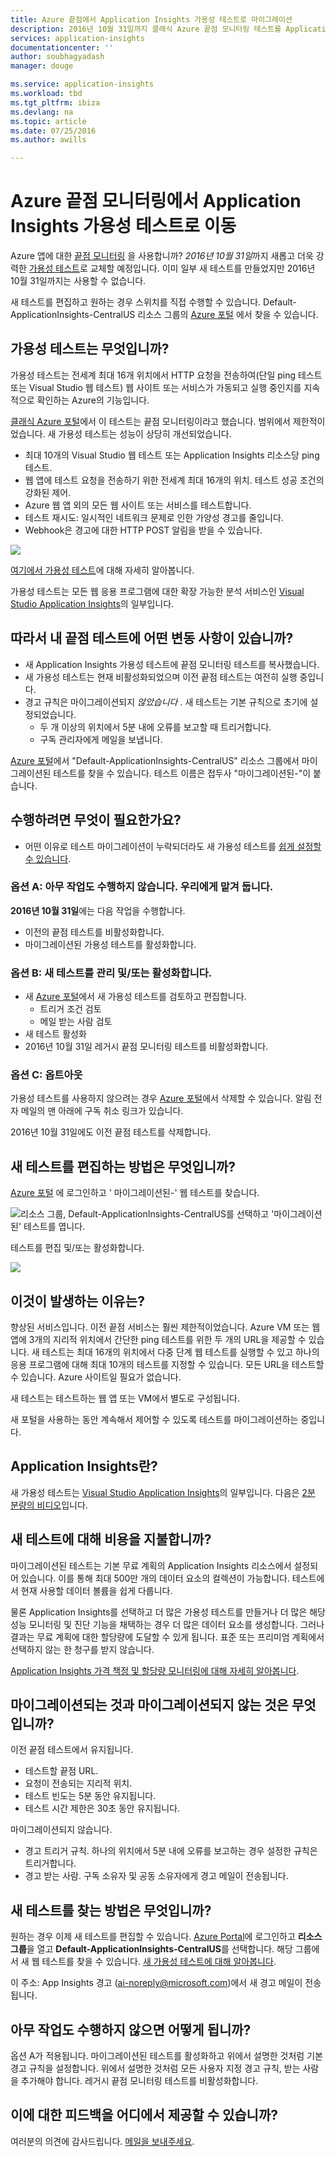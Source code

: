 ```yaml
---
title: Azure 끝점에서 Application Insights 가용성 테스트로 마이그레이션
description: 2016년 10월 31일까지 클래식 Azure 끝점 모니터링 테스트를 Application Insights 가용성 테스트로 이동
services: application-insights
documentationcenter: ''
author: soubhagyadash
manager: douge

ms.service: application-insights
ms.workload: tbd
ms.tgt_pltfrm: ibiza
ms.devlang: na
ms.topic: article
ms.date: 07/25/2016
ms.author: awills

---
```

# <a name="moving-from-azure-endpoint-monitoring-to-application-insights-availability-tests"></a>Azure 끝점 모니터링에서 Application Insights 가용성 테스트로 이동
Azure 앱에 대한 [끝점 모니터링](https://blogs.msdn.microsoft.com/mast/2013/03/03/windows-azure-portal-update-configure-web-endpoint-status-monitoring-preview/) 을 사용합니까? *2016년 10월 31일*까지 새롭고 더욱 강력한 [가용성 테스트](app-insights-monitor-web-app-availability.md)로 교체할 예정입니다. 이미 일부 새 테스트를 만들었지만 2016년 10월 31일까지는 사용할 수 없습니다. 

새 테스트를 편집하고 원하는 경우 스위치를 직접 수행할 수 있습니다. Default-ApplicationInsights-CentralUS 리소스 그룹의 [Azure 포털](https://portal.azure.com) 에서 찾을 수 있습니다.

## <a name="what-are-availability-tests?"></a>가용성 테스트는 무엇입니까?
가용성 테스트는 전세계 최대 16개 위치에서 HTTP 요청을 전송하여(단일 ping 테스트 또는 Visual Studio 웹 테스트) 웹 사이트 또는 서비스가 가동되고 실행 중인지를 지속적으로 확인하는 Azure의 기능입니다. 

[클래식 Azure 포털](https://manage.windowsazure.com)에서 이 테스트는 끝점 모니터링이라고 했습니다. 범위에서 제한적이었습니다. 새 가용성 테스트는 성능이 상당히 개선되었습니다.

* 최대 10개의 Visual Studio 웹 테스트 또는 Application Insights 리소스당 ping 테스트. 
* 웹 앱에 테스트 요청을 전송하기 위한 전세계 최대 16개의 위치. 테스트 성공 조건의 강화된 제어. 
* Azure 웹 앱 외의 모든 웹 사이트 또는 서비스를 테스트합니다.
* 테스트 재시도: 일시적인 네트워크 문제로 인한 가양성 경고를 줄입니다. 
* Webhook은 경고에 대한 HTTP POST 알림을 받을 수 있습니다.

![](./media/app-insights-migrate-azure-endpoint-tests/16-1test.png)

[여기에서 가용성 테스트](app-insights-monitor-web-app-availability.md)에 대해 자세히 알아봅니다.

가용성 테스트는 모든 웹 응용 프로그램에 대한 확장 가능한 분석 서비스인 [Visual Studio Application Insights](app-insights-overview.md)의 일부입니다.

## <a name="so-what's-happening-to-my-endpoint-tests?"></a>따라서 내 끝점 테스트에 어떤 변동 사항이 있습니까?
* 새 Application Insights 가용성 테스트에 끝점 모니터링 테스트를 복사했습니다.
* 새 가용성 테스트는 현재 비활성화되었으며 이전 끝점 테스트는 여전히 실행 중입니다.
* 경고 규칙은 마이그레이션되지 *않았습니다* . 새 테스트는 기본 규칙으로 초기에 설정되었습니다.
  * 두 개 이상의 위치에서 5분 내에 오류를 보고할 때 트리거합니다.
  * 구독 관리자에게 메일을 보냅니다.

[Azure 포털](https://portal.azure.com)에서 "Default-ApplicationInsights-CentralUS" 리소스 그룹에서 마이그레이션된 테스트를 찾을 수 있습니다. 테스트 이름은 접두사 "마이그레이션된-"이 붙습니다. 

## <a name="what-do-i-need-to-do?"></a>수행하려면 무엇이 필요한가요?
* 어떤 이유로 테스트 마이그레이션이 누락되더라도 새 가용성 테스트를 [쉽게 설정할 수 있습니다](app-insights-monitor-web-app-availability.md).

### <a name="option-a:-do-nothing.-leave-it-to-us."></a>옵션 A: 아무 작업도 수행하지 않습니다. 우리에게 맡겨 둡니다.
**2016년 10월 31일**에는 다음 작업을 수행합니다.

* 이전의 끝점 테스트를 비활성화합니다.
* 마이그레이션된 가용성 테스트를 활성화합니다.

### <a name="option-b:-you-manage-and/or-enable-the-new-tests."></a>옵션 B: 새 테스트를 관리 및/또는 활성화합니다.
* 새 [Azure 포털](https://portal.azure.com)에서 새 가용성 테스트를 검토하고 편집합니다. 
  * 트리거 조건 검토
  * 메일 받는 사람 검토
* 새 테스트 활성화
* 2016년 10월 31일 레거시 끝점 모니터링 테스트를 비활성화합니다. 

### <a name="option-c:-opt-out"></a>옵션 C: 옵트아웃
가용성 테스트를 사용하지 않으려는 경우 [Azure 포털](https://portal.azure.com)에서 삭제할 수 있습니다. 알림 전자 메일의 맨 아래에 구독 취소 링크가 있습니다.

2016년 10월 31일에도 이전 끝점 테스트를 삭제합니다. 

## <a name="how-do-i-edit-the-new-tests?"></a>새 테스트를 편집하는 방법은 무엇입니까?
[Azure 포털](https://portal.azure.com) 에 로그인하고 ' 마이그레이션된-' 웹 테스트를 찾습니다. 

![리소스 그룹, Default-ApplicationInsights-CentralUS를 선택하고 '마이그레이션된' 테스트를 엽니다.](./media/app-insights-migrate-azure-endpoint-tests/20.png)

테스트를 편집 및/또는 활성화합니다.

![](./media/app-insights-migrate-azure-endpoint-tests/21.png)

## <a name="why-is-this-happening?"></a>이것이 발생하는 이유는?
향상된 서비스입니다. 이전 끝점 서비스는 훨씬 제한적이었습니다. Azure VM 또는 웹 앱에 3개의 지리적 위치에서 간단한 ping 테스트를 위한 두 개의 URL을 제공할 수 있습니다. 새 테스트는 최대 16개의 위치에서 다중 단계 웹 테스트를 실행할 수 있고 하나의 응용 프로그램에 대해 최대 10개의 테스트를 지정할 수 있습니다. 모든 URL을 테스트할 수 있습니다. Azure 사이트일 필요가 없습니다.

새 테스트는 테스트하는 웹 앱 또는 VM에서 별도로 구성됩니다. 

새 포털을 사용하는 동안 계속해서 제어할 수 있도록 테스트를 마이그레이션하는 중입니다. 

## <a name="what-is-application-insights?"></a>Application Insights란?
새 가용성 테스트는 [Visual Studio Application Insights](app-insights-overview.md)의 일부입니다. 다음은 [2분 분량의 비디오](http://go.microsoft.com/fwlink/?LinkID=733921)입니다.

## <a name="am-i-paying-for-the-new-tests?"></a>새 테스트에 대해 비용을 지불합니까?
마이그레이션된 테스트는 기본 무료 계획의 Application Insights 리소스에서 설정되어 있습니다. 이를 통해 최대 500만 개의 데이터 요소의 컬렉션이 가능합니다. 테스트에서 현재 사용할 데이터 볼륨을 쉽게 다룹니다. 

물론 Application Insights를 선택하고 더 많은 가용성 테스트를 만들거나 더 많은 해당 성능 모니터링 및 진단 기능을 채택하는 경우 더 많은 데이터 요소를 생성합니다.  그러나 결과는 무료 계획에 대한 할당량에 도달할 수 있게 됩니다. 표준 또는 프리미엄 계획에서 선택하지 않는 한 청구를 받지 않습니다. 

[Application Insights 가격 책정 및 할당량 모니터링에 대해 자세히 알아봅니다](app-insights-pricing.md). 

## <a name="what-is-and-isn't-migrated?"></a>마이그레이션되는 것과 마이그레이션되지 않는 것은 무엇입니까?
이전 끝점 테스트에서 유지됩니다.

* 테스트할 끝점 URL.
* 요청이 전송되는 지리적 위치.
* 테스트 빈도는 5분 동안 유지됩니다.
* 테스트 시간 제한은 30초 동안 유지됩니다. 

마이그레이션되지 않습니다.

* 경고 트리거 규칙. 하나의 위치에서 5분 내에 오류를 보고하는 경우 설정한 규칙은 트리거합니다.
* 경고 받는 사람. 구독 소유자 및 공동 소유자에게 경고 메일이 전송됩니다. 

## <a name="how-do-i-find-the-new-tests?"></a>새 테스트를 찾는 방법은 무엇입니까?
원하는 경우 이제 새 테스트를 편집할 수 있습니다. [Azure Portal](https://portal.azure.com)에 로그인하고 **리소스 그룹**을 열고 **Default-ApplicationInsights-CentralUS**를 선택합니다. 해당 그룹에서 새 웹 테스트를 찾을 수 있습니다. [새 가용성 테스트에 대해 알아봅니다](app-insights-monitor-web-app-availability.md).

이 주소: App Insights 경고 (ai-noreply@microsoft.com)에서 새 경고 메일이 전송됩니다.

## <a name="what-happens-if-i-do-nothing?"></a>아무 작업도 수행하지 않으면 어떻게 됩니까?
옵션 A가 적용됩니다. 마이그레이션된 테스트를 활성화하고 위에서 설명한 것처럼 기본 경고 규칙을 설정합니다. 위에서 설명한 것처럼 모든 사용자 지정 경고 규칙, 받는 사람을 추가해야 합니다. 레거시 끝점 모니터링 테스트를 비활성화합니다. 

## <a name="where-can-i-provide-feedback-on-this?"></a>이에 대한 피드백을 어디에서 제공할 수 있습니까?
여러분의 의견에 감사드립니다. [메일을 보내주세요](mailto:vsai@microsoft.com). 

<!--HONumber=Oct16_HO2-->


